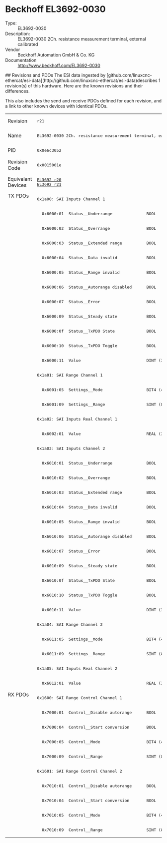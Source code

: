 #  Beckhoff EL3692-0030

<dl>
  <dt>Type:</dt><dd>EL3692-0030</dd>
  <dt>Description:</dt><dd>EL3692-0030 2Ch. resistance measurement terminal, external calibrated</dd>
  <dt>Vendor</dt><dd>Beckhoff Automation GmbH & Co. KG</dd>
  <dt>Documentation</dt><dd><a href="http://www.beckhoff.com/EL3692-0030">http://www.beckhoff.com/EL3692-0030</a></dd>
</dl>
## Revisions and PDOs
The ESI data ingested by [github.com/linuxcnc-ethercat/esi-data](http://github.com/linuxcnc-ethercat/esi-data)describes 1 revision(s) of this hardware.  Here are the known revisions and their differences.

This also includes the send and receive PDOs defined for each revision, and a link to other known devices with identical PDOs.

<table>
<tr >
<td class="first">Revision</td>
<td ><pre>r21</pre></td>
</tr>
<tr >
<td class="first">Name</td>
<td ><pre>EL3692-0030 2Ch. resistance measurement terminal, external calibrated</pre></td>
</tr>
<tr >
<td class="first">PID</td>
<td ><pre>0x0e6c3052</pre></td>
</tr>
<tr >
<td class="first">Revision Code</td>
<td ><pre>0x0015001e</pre></td>
</tr>
<tr >
<td class="first">Equivalant Devices</td>
<td ><pre><a href="EL3692">EL3692 r20</a><br/><a href="EL3692">EL3692 r21</a></pre></td>
</tr>
<tr class="txpdo pdosection">
<td class="first" rowspan=34 valign=top>TX PDOs</td>
<td><pre>0x1a00: SAI Inputs Channel 1</pre></td>
<td></td>
</tr>
<tr class="txpdo">
<td ><pre>  0x6000:01  Status__Underrange              BOOL</pre></td>
</tr>
<tr class="txpdo">
<td ><pre>  0x6000:02  Status__Overrange               BOOL</pre></td>
</tr>
<tr class="txpdo">
<td ><pre>  0x6000:03  Status__Extended range          BOOL</pre></td>
</tr>
<tr class="txpdo">
<td ><pre>  0x6000:04  Status__Data invalid            BOOL</pre></td>
</tr>
<tr class="txpdo">
<td ><pre>  0x6000:05  Status__Range invalid           BOOL</pre></td>
</tr>
<tr class="txpdo">
<td ><pre>  0x6000:06  Status__Autorange disabled      BOOL</pre></td>
</tr>
<tr class="txpdo">
<td ><pre>  0x6000:07  Status__Error                   BOOL</pre></td>
</tr>
<tr class="txpdo">
<td ><pre>  0x6000:09  Status__Steady state            BOOL</pre></td>
</tr>
<tr class="txpdo">
<td ><pre>  0x6000:0f  Status__TxPDO State             BOOL</pre></td>
</tr>
<tr class="txpdo">
<td ><pre>  0x6000:10  Status__TxPDO Toggle            BOOL</pre></td>
</tr>
<tr class="txpdo">
<td ><pre>  0x6000:11  Value                           DINT (32 bits)</pre></td>
</tr>
<tr class="txpdo pdosection">
<td ><pre>0x1a01: SAI Range Channel 1</pre></td>
</tr>
<tr class="txpdo">
<td ><pre>  0x6001:05  Settings__Mode                  BIT4 (4 bits)</pre></td>
</tr>
<tr class="txpdo">
<td ><pre>  0x6001:09  Settings__Range                 SINT (8 bits)</pre></td>
</tr>
<tr class="txpdo pdosection">
<td ><pre>0x1a02: SAI Inputs Real Channel 1</pre></td>
</tr>
<tr class="txpdo">
<td ><pre>  0x6002:01  Value                           REAL (32 bits)</pre></td>
</tr>
<tr class="txpdo pdosection">
<td ><pre>0x1a03: SAI Inputs Channel 2</pre></td>
</tr>
<tr class="txpdo">
<td ><pre>  0x6010:01  Status__Underrange              BOOL</pre></td>
</tr>
<tr class="txpdo">
<td ><pre>  0x6010:02  Status__Overrange               BOOL</pre></td>
</tr>
<tr class="txpdo">
<td ><pre>  0x6010:03  Status__Extended range          BOOL</pre></td>
</tr>
<tr class="txpdo">
<td ><pre>  0x6010:04  Status__Data invalid            BOOL</pre></td>
</tr>
<tr class="txpdo">
<td ><pre>  0x6010:05  Status__Range invalid           BOOL</pre></td>
</tr>
<tr class="txpdo">
<td ><pre>  0x6010:06  Status__Autorange disabled      BOOL</pre></td>
</tr>
<tr class="txpdo">
<td ><pre>  0x6010:07  Status__Error                   BOOL</pre></td>
</tr>
<tr class="txpdo">
<td ><pre>  0x6010:09  Status__Steady state            BOOL</pre></td>
</tr>
<tr class="txpdo">
<td ><pre>  0x6010:0f  Status__TxPDO State             BOOL</pre></td>
</tr>
<tr class="txpdo">
<td ><pre>  0x6010:10  Status__TxPDO Toggle            BOOL</pre></td>
</tr>
<tr class="txpdo">
<td ><pre>  0x6010:11  Value                           DINT (32 bits)</pre></td>
</tr>
<tr class="txpdo pdosection">
<td ><pre>0x1a04: SAI Range Channel 2</pre></td>
</tr>
<tr class="txpdo">
<td ><pre>  0x6011:05  Settings__Mode                  BIT4 (4 bits)</pre></td>
</tr>
<tr class="txpdo">
<td ><pre>  0x6011:09  Settings__Range                 SINT (8 bits)</pre></td>
</tr>
<tr class="txpdo pdosection">
<td ><pre>0x1a05: SAI Inputs Real Channel 2</pre></td>
</tr>
<tr class="txpdo">
<td ><pre>  0x6012:01  Value                           REAL (32 bits)</pre></td>
</tr>
<tr class="rxpdo pdosection">
<td class="first" rowspan=10 valign=top>RX PDOs</td>
<td><pre>0x1600: SAI Range Control Channel 1</pre></td>
<td></td>
</tr>
<tr class="rxpdo">
<td ><pre>  0x7000:01  Control__Disable autorange      BOOL</pre></td>
</tr>
<tr class="rxpdo">
<td ><pre>  0x7000:04  Control__Start conversion       BOOL</pre></td>
</tr>
<tr class="rxpdo">
<td ><pre>  0x7000:05  Control__Mode                   BIT4 (4 bits)</pre></td>
</tr>
<tr class="rxpdo">
<td ><pre>  0x7000:09  Control__Range                  SINT (8 bits)</pre></td>
</tr>
<tr class="rxpdo pdosection">
<td ><pre>0x1601: SAI Range Control Channel 2</pre></td>
</tr>
<tr class="rxpdo">
<td ><pre>  0x7010:01  Control__Disable autorange      BOOL</pre></td>
</tr>
<tr class="rxpdo">
<td ><pre>  0x7010:04  Control__Start conversion       BOOL</pre></td>
</tr>
<tr class="rxpdo">
<td ><pre>  0x7010:05  Control__Mode                   BIT4 (4 bits)</pre></td>
</tr>
<tr class="rxpdo">
<td ><pre>  0x7010:09  Control__Range                  SINT (8 bits)</pre></td>
</tr>
</table>
